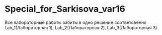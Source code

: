 # Special_for_Sarkisova_var16
Все лабораторные работы забиты в одно решение соответсвенно Lab_1(Лабораторная 1), Lab_2(Лабораторная 2), Lab_3(Лабораторная 3)
